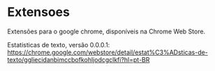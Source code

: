 # Extensoes

Extensões para o google chrome, disponíveis na Chrome Web Store.

Estatisticas de texto, versão 0.0.0.1:
https://chrome.google.com/webstore/detail/estat%C3%ADsticas-de-texto/ggliecidanbimccbofkohljodcgclkfi?hl=pt-BR
